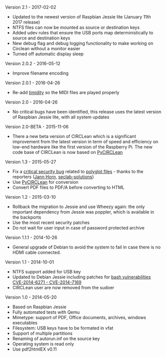 Version 2.1 - 2017-02-02
- Updated to the newest version of Raspbian Jessie lite (January 11th 2017 release)
- NTFS files can now be mounted as source or destination keys
- Added udev rules that ensure the USB ports map deterministically to source and destination keys
- New debug flag and debug logging functionality to make working on Circlean without a monitor easier
- Turned off automatic display sleep

Version 2.0.2 - 2016-05-12
- Improve filename encoding

Version 2.0.1 - 2016-04-26
- Re-add [timidity](http://timidity.sourceforge.net/) so the MIDI files are played properly

Version 2.0 - 2016-04-26
- No critical bugs have been identified, this release uses the latest version of Raspbian Jessie lite, with all system updates

Version 2.0-BETA - 2015-11-06
- There a new beta version of CIRCLean which is a significant improvement from the latest version in term of speed and efficiency on low-end hardware like the first version of the Raspberry Pi. The new code base of CIRCLean is now based on [PyCIRCLean](https://github.com/CIRCL/PyCIRCLean)

Version 1.3 - 2015-05-27
- Fix a [critical security bug](https://www.circl.lu/projects/CIRCLean/security/advisory-01) related to [polyglot files](https://github.com/CIRCL/Circlean/issues/9) - thanks to the reporters ([Jann Horn](https://github.com/thejh), [seclab-solutions](http://www.seclab-solutions.com/))
- Use [PyCIRCLean](https://github.com/CIRCL/PyCIRCLean) for conversion
- Convert PDF files to PDF/A before converting to HTML

Version 1.2 - 2015-03-10

- Rollback the migration to Jessie and use Wheezy again: the only important dependency from Jessie was poppler, which is available in the backports
- Use the most recent security patches
- Do not wait for user input in case of password protected archive

Version 1.1.1 - 2014-10-26

- General upgrade of Debian to avoid the system to fail in case there is no HDMI cable connected.

Version 1.1 - 2014-10-01

- NTFS support added for USB key
- Updated to Debian Jessie including patches for [bash vulnerabilities CVE-2014-6271 - CVE-2014-7169](/pub/tr-27/)
- CIRCLean user are now removed from the sudoer

Version 1.0 - 2014-05-20

- Based on Raspbian Jessie
- Fully automated tests with Qemu
- Mimetype: support of PDF, Office documents, archives, windows executables
- Filesystem: USB keys have to be formated in vfat
- Support of multiple partitions
- Renaming of autorun.inf on the source key
- Operating system is read only
- Use pdf2htmlEX v0.11
